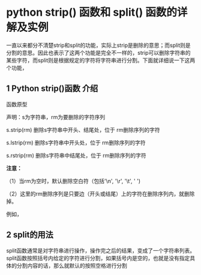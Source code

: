 # python strip() 函数和 split() 函数的详解及实例

一直以来都分不清楚strip和split的功能，实际上strip是删除的意思；而split则是分割的意思。因此也表示了这两个功能是完全不一样的，strip可以删除字符串的某些字符，而split则是根据规定的字符将字符串进行分割。下面就详细说一下这两个功能，

## 1 Python strip()函数 介绍

函数原型

声明：s为字符串，rm为要删除的字符序列

s.strip(rm)    删除s字符串中开头、结尾处，位于 rm删除序列的字符

s.lstrip(rm)   删除s字符串中开头处，位于 rm删除序列的字符

s.rstrip(rm)   删除s字符串中结尾处，位于 rm删除序列的字符

**注意：**

（1）当rm为空时，默认删除空白符（包括'\n', '\r', '\t', ' ')

（2）这里的rm删除序列是只要边（开头或结尾）上的字符在删除序列内，就删除掉。

例如，

## 2 split的用法

​    split函数通常是对字符串进行操作，操作完之后的结果，变成了一个字符串列表。split函数按照括号内给定的字符进行分割，如果括号内是空的，也就是没有指定具体的分割内容的话，那么就默认的按照空格进行分割